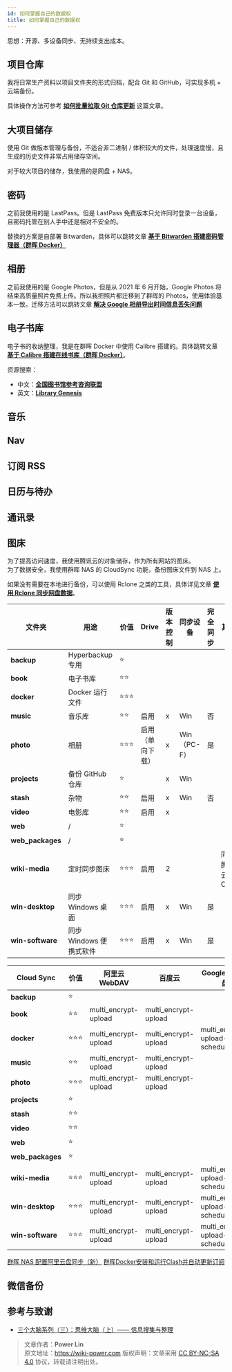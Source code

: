 ```yaml
---
id: 如何掌握自己的数据权
title: 如何掌握自己的数据权
---
```


思想：开源、多设备同步、无持续支出成本。

## 项目仓库

我将日常生产资料以项目文件夹的形式归档，配合 Git 和 GitHub，可实现多机 + 云端备份。

具体操作方法可参考 [**如何批量拉取 Git 仓库更新**](https://wiki-power.com/%E5%A6%82%E4%BD%95%E6%89%B9%E9%87%8F%E6%8B%89%E5%8F%96Git%E4%BB%93%E5%BA%93%E6%9B%B4%E6%96%B0) 这篇文章。

## 大项目储存

使用 Git 做版本管理与备份，不适合非二进制 / 体积较大的文件，处理速度慢，且生成的历史文件非常占用储存空间。

对于较大项目的储存，我使用的是网盘 + NAS。

## 密码

之前我使用的是 LastPass。但是 LastPass 免费版本只允许同时登录一台设备，且密码托管在别人手中还是相对不安全的。

替换的方案是自部署 Bitwarden，具体可以跳转文章 [**基于 Bitwarden 搭建密码管理器（群晖 Docker）**](https://wiki-power.com/%E5%9F%BA%E4%BA%8EBitwarden%E6%90%AD%E5%BB%BA%E5%AF%86%E7%A0%81%E7%AE%A1%E7%90%86%E5%99%A8%EF%BC%88%E7%BE%A4%E6%99%96Docker%EF%BC%89)

## 相册

之前我使用的是 Google Photos，但是从 2021 年 6 月开始，Google Photos 将结束高质量照片免费上传。所以我把照片都迁移到了群晖的 Photos，使用体验基本一致。迁移方法可以跳转文章 [**解决 Google 相册导出时间信息丢失问题**](https://wiki-power.com/%E8%A7%A3%E5%86%B3Google%E7%9B%B8%E5%86%8C%E5%AF%BC%E5%87%BA%E6%97%B6%E9%97%B4%E4%BF%A1%E6%81%AF%E4%B8%A2%E5%A4%B1%E9%97%AE%E9%A2%98)

## 电子书库

电子书的收纳整理，我是在群晖 Docker 中使用 Calibre 搭建的。具体跳转文章 [**基于 Calibre 搭建在线书库（群晖 Docker）**](https://wiki-power.com/%E5%9F%BA%E4%BA%8ECalibre%E6%90%AD%E5%BB%BA%E5%9C%A8%E7%BA%BF%E4%B9%A6%E5%BA%93%EF%BC%88%E7%BE%A4%E6%99%96Docker%EF%BC%89)。

资源搜索：

- 中文：[**全国图书馆参考咨询联盟**](http://www.ucdrs.superlib.net/)
- 英文：[**Library Genesis**](http://libgen.rs/)

## 音乐

## Nav

## 订阅 RSS

## 日历与待办

## 通讯录

## 图床

为了提高访问速度，我使用腾讯云的对象储存，作为所有网站的图床。  
为了数据安全，我使用群晖 NAS 的 CloudSync 功能，备份图床文件到 NAS 上。

如果没有需要在本地进行备份，可以使用 Rclone 之类的工具，具体详见文章 [**使用 Rclone 同步网盘数据**](https://wiki-power.com/%E4%BD%BF%E7%94%A8Rclone%E5%90%8C%E6%AD%A5%E7%BD%91%E7%9B%98%E6%95%B0%E6%8D%AE)。

| 文件夹           | 用途                    | 价值   | Drive            | 版本控制 | 同步设备    | 完全同步 | 其他           |
| ---------------- | ----------------------- | ------ | ---------------- | -------- | ----------- | -------- | -------------- |
| **backup**       | Hyperbackup 专用        | ⭐     |                  |          |             |          |                |
| **book**         | 电子书库                | ⭐⭐   |                  |          |             |          |                |
| **docker**       | Docker 运行文件         | ⭐⭐⭐ |                  |          |             |          |                |
| **music**        | 音乐库                  | ⭐⭐   | 启用             | x        | Win         | 否       |                |
| **photo**        | 相册                    | ⭐⭐⭐ | 启用（单向下载） | x        | Win（PC-F） | 是       |                |
| **projects**     | 备份 GitHub 仓库        | ⭐     |                  | x        | Win         |          |                |
| **stash**        | 杂物                    | ⭐⭐   | 启用             | x        | Win         | 否       |                |
| **video**        | 电影库                  | ⭐⭐   | 启用             | x        |             |          |                |
| **web**          | /                       | ⭐     |                  |          |             |          |                |
| **web_packages** | /                       | ⭐     |                  |          |             |          |                |
| **wiki-media**   | 定时同步图床            | ⭐⭐⭐ | 启用             | 2        |             |          | 同步腾讯云 COS |
| **win-desktop**  | 同步 Windows 桌面       | ⭐⭐⭐ | 启用             | x        | Win         | 是       |                |
| **win-software** | 同步 Windows 便携式软件 | ⭐⭐⭐ | 启用             | x        | Win         | 是       |                |

| Cloud Sync       | 价值   | 阿里云 WebDAV        | 百度云               | Google 云端硬盘               | Backblaze B2                  |
| ---------------- | ------ | -------------------- | -------------------- | ----------------------------- | ----------------------------- |
| **backup**       | ⭐     |                      |                      |                               |                               |
| **book**         | ⭐⭐   | multi_encrypt-upload | multi_encrypt-upload |                               |                               |
| **docker**       | ⭐⭐⭐ | multi_encrypt-upload | multi_encrypt-upload | multi_encrypt-upload-schedule | multi_encrypt-upload-schedule |
| **music**        | ⭐⭐   | multi_encrypt-upload | multi_encrypt-upload |                               |                               |
| **photo**        | ⭐⭐⭐ | multi_encrypt-upload | multi_encrypt-upload |                               |                               |
| **projects**     | ⭐     |                      |                      |                               |                               |
| **stash**        | ⭐⭐   |                      |                      |                               |                               |
| **video**        | ⭐⭐   |                      |                      |                               |                               |
| **web**          | ⭐     |                      |                      |                               |                               |
| **web_packages** | ⭐     |                      |                      |                               |                               |
| **wiki-media**   | ⭐⭐⭐ | multi_encrypt-upload | multi_encrypt-upload | multi_encrypt-upload-schedule | wiki-media_upload-schedule    |
| **win-desktop**  | ⭐⭐⭐ | multi_encrypt-upload | multi_encrypt-upload | multi_encrypt-upload-schedule | multi_encrypt-upload-schedule |
| **win-software** | ⭐⭐⭐ | multi_encrypt-upload | multi_encrypt-upload | multi_encrypt-upload-schedule | multi_encrypt-upload-schedule |

[群晖 NAS 配置阿里云盘同步（新）](https://fugary.com/?p=382)
[群晖Docker安装和运行Clash并自动更新订阅](https://fugary.com/?p=363)

## 微信备份

## 参考与致谢

- [三个大脑系列（三）：思维大脑（上）—— 信息搜集与整理](https://sspai.com/post/66527)

> 文章作者：**Power Lin**  
> 原文地址：<https://wiki-power.com>
> 版权声明：文章采用 [CC BY-NC-SA 4.0](https://creativecommons.org/licenses/by/4.0/deed.zh) 协议，转载请注明出处。
